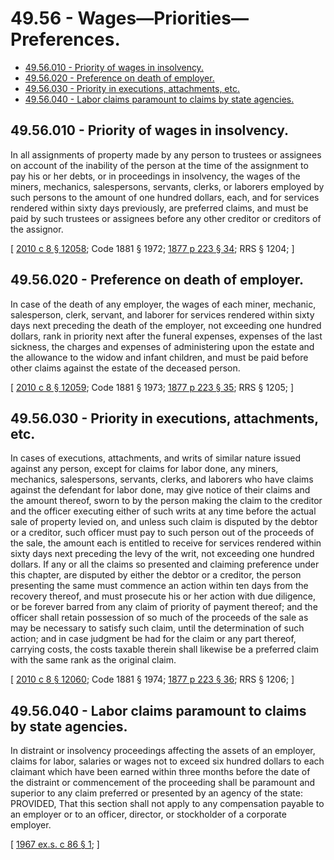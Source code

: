 # 49.56 - Wages—Priorities—Preferences.
* [49.56.010 - Priority of wages in insolvency.](#4956010---priority-of-wages-in-insolvency)
* [49.56.020 - Preference on death of employer.](#4956020---preference-on-death-of-employer)
* [49.56.030 - Priority in executions, attachments, etc.](#4956030---priority-in-executions-attachments-etc)
* [49.56.040 - Labor claims paramount to claims by state agencies.](#4956040---labor-claims-paramount-to-claims-by-state-agencies)
## 49.56.010 - Priority of wages in insolvency.
In all assignments of property made by any person to trustees or assignees on account of the inability of the person at the time of the assignment to pay his or her debts, or in proceedings in insolvency, the wages of the miners, mechanics, salespersons, servants, clerks, or laborers employed by such persons to the amount of one hundred dollars, each, and for services rendered within sixty days previously, are preferred claims, and must be paid by such trustees or assignees before any other creditor or creditors of the assignor.

\[ [2010 c 8 § 12058](https://lawfilesext.leg.wa.gov/biennium/2009-10/Pdf/Bills/Session%20Laws/Senate/6239-S.SL.pdf?cite=2010%20c%208%20§%2012058); Code 1881 § 1972; [1877 p 223 § 34](https://leg.wa.gov/CodeReviser/Pages/session_laws.aspx?cite=1877%20p%20223%20§%2034); RRS § 1204; \]

## 49.56.020 - Preference on death of employer.
In case of the death of any employer, the wages of each miner, mechanic, salesperson, clerk, servant, and laborer for services rendered within sixty days next preceding the death of the employer, not exceeding one hundred dollars, rank in priority next after the funeral expenses, expenses of the last sickness, the charges and expenses of administering upon the estate and the allowance to the widow and infant children, and must be paid before other claims against the estate of the deceased person.

\[ [2010 c 8 § 12059](https://lawfilesext.leg.wa.gov/biennium/2009-10/Pdf/Bills/Session%20Laws/Senate/6239-S.SL.pdf?cite=2010%20c%208%20§%2012059); Code 1881 § 1973; [1877 p 223 § 35](https://leg.wa.gov/CodeReviser/Pages/session_laws.aspx?cite=1877%20p%20223%20§%2035); RRS § 1205; \]

## 49.56.030 - Priority in executions, attachments, etc.
In cases of executions, attachments, and writs of similar nature issued against any person, except for claims for labor done, any miners, mechanics, salespersons, servants, clerks, and laborers who have claims against the defendant for labor done, may give notice of their claims and the amount thereof, sworn to by the person making the claim to the creditor and the officer executing either of such writs at any time before the actual sale of property levied on, and unless such claim is disputed by the debtor or a creditor, such officer must pay to such person out of the proceeds of the sale, the amount each is entitled to receive for services rendered within sixty days next preceding the levy of the writ, not exceeding one hundred dollars. If any or all the claims so presented and claiming preference under this chapter, are disputed by either the debtor or a creditor, the person presenting the same must commence an action within ten days from the recovery thereof, and must prosecute his or her action with due diligence, or be forever barred from any claim of priority of payment thereof; and the officer shall retain possession of so much of the proceeds of the sale as may be necessary to satisfy such claim, until the determination of such action; and in case judgment be had for the claim or any part thereof, carrying costs, the costs taxable therein shall likewise be a preferred claim with the same rank as the original claim.

\[ [2010 c 8 § 12060](https://lawfilesext.leg.wa.gov/biennium/2009-10/Pdf/Bills/Session%20Laws/Senate/6239-S.SL.pdf?cite=2010%20c%208%20§%2012060); Code 1881 § 1974; [1877 p 223 § 36](https://leg.wa.gov/CodeReviser/Pages/session_laws.aspx?cite=1877%20p%20223%20§%2036); RRS § 1206; \]

## 49.56.040 - Labor claims paramount to claims by state agencies.
In distraint or insolvency proceedings affecting the assets of an employer, claims for labor, salaries or wages not to exceed six hundred dollars to each claimant which have been earned within three months before the date of the distraint or commencement of the proceeding shall be paramount and superior to any claim preferred or presented by an agency of the state: PROVIDED, That this section shall not apply to any compensation payable to an employer or to an officer, director, or stockholder of a corporate employer.

\[ [1967 ex.s. c 86 § 1](https://leg.wa.gov/CodeReviser/documents/sessionlaw/1967ex1c86.pdf?cite=1967%20ex.s.%20c%2086%20§%201); \]

